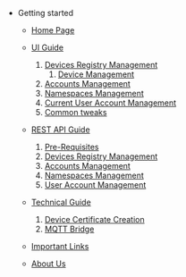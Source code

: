 - Getting started

  - [Home Page](homepage.md)
  
  - [UI Guide](UI/InfinimeshUI.md)
    1. [Devices Registry Management](UI/Devices-Registry-Management-Page.md)
       1. [Device Management](UI/Device-Management-Page.md)
    2. [Accounts Management](UI/Accounts-Management-Page.md)
    3. [Namespaces Management](UI/Namespaces-Management-Page.md)
    4. [Current User Account Management](UI/Current-User-Management.md)
    5. [Common tweaks](UI/Miscellaneous.md)</ol>
 
  - [REST API Guide](REST/REST.md)
    1. [Pre-Requisites](REST/GenerateToken.md)
    2. [Devices Registry Management](REST/REST-Device.md)
    3. [Accounts Management](REST/REST-Accounts.md)
    4. [Namespaces Management](REST/REST-Namespace.md)
    5. [User Account Management](REST/REST-User.md)

  - [Technical Guide](Technical/TechGuide.md)
    1. [Device Certificate Creation](Technical/CertificateCreation.md)
    2. [MQTT Bridge](Technical/MQTT.md)


  - [Important Links](ImportantLinks.md)
  - [About Us](AboutUs.md)
